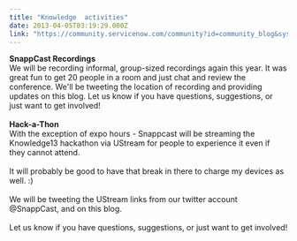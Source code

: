 ```yaml
---
title: "Knowledge  activities"
date: 2013-04-05T03:19:29.000Z
link: "https://community.servicenow.com/community?id=community_blog&sys_id=0b4ea6addbd0dbc01dcaf3231f96190b"
---
```

<p><strong>SnappCast Recordings</strong><br />We will be recording informal, group-sized recordings again this year. It was great fun to get 20 people in a room and just chat and review the conference. We'll be tweeting the location of recording and providing updates on this blog. Let us know if you have questions, suggestions, or just want to get involved!<br /><br /><strong>Hack-a-Thon</strong><br />With the exception of expo hours - Snappcast will be streaming the Knowledge13 hackathon via UStream for people to experience it even if they cannot attend.<br /><br />It will probably be good to have that break in there to charge my devices as well. :)<br /><br />We will be tweeting the UStream links from our twitter account @SnappCast, and on this blog.<br /><br />Let us know if you have questions, suggestions, or just want to get involved!</p>
